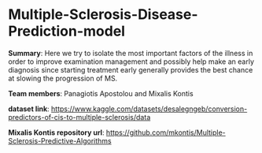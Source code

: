 # Multiple-Sclerosis-Disease-Prediction-model

**Summary**: Here we try to isolate the most important factors of the illness in order to improve examination management and possibly help make an early diagnosis since starting treatment early generally provides the best chance at slowing the progression of MS.

**Team members**: Panagiotis Apostolou and Mixalis Kontis

**dataset link**: https://www.kaggle.com/datasets/desalegngeb/conversion-predictors-of-cis-to-multiple-sclerosis/data

**Mixalis Kontis repository url**: https://github.com/mkontis/Multiple-Sclerosis-Predictive-Algorithms
